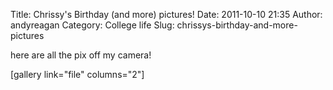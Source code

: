 Title: Chrissy's Birthday (and more) pictures!
Date: 2011-10-10 21:35
Author: andyreagan
Category: College life
Slug: chrissys-birthday-and-more-pictures

here are all the pix off my camera!

[gallery link="file" columns="2"]
